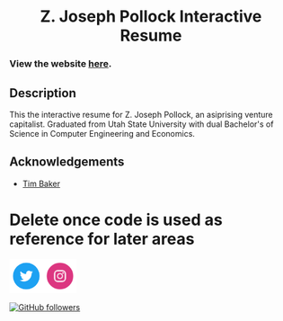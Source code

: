 <div align="center">

# Z. Joseph Pollock Interactive Resume

</div>

### View the website [here](https://zjosephpollock.com).

## Description

This the interactive resume for Z. Joseph Pollock, an asiprising venture capitalist. Graduated from Utah State University with dual Bachelor's of Science in Computer Engineering and Economics.

## Acknowledgements
* [Tim Baker](https://github.com/tbakerx)


# Delete once code is used as reference for later areas
<a href="https://twitter.com/timbakerx"><img src="https://github.com/aritraroy/social-icons/blob/master/twitter-icon.png?raw=true" width="60"></a><a href="https://instagram.com/tbakerx"><img src="https://github.com/aritraroy/social-icons/blob/master/instagram-icon.png?raw=true" width="60"></a>

[![GitHub followers](https://img.shields.io/github/followers/tbakerx.svg?style=social&label=Follow)](https://github.com/tbakerx/)

